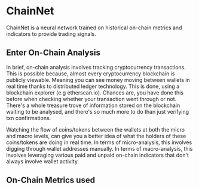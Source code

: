 # ChainNet
ChainNet is a neural network trained on historical on-chain metrics and indicators to provide trading signals.


## Enter On-Chain Analysis
In brief, on-chain analysis involves tracking cryptocurrency transactions. This is possible because, almost every cryptocurrency blockchain is publicly viewable. Meaning you can see money moving between wallets in real time thanks to distributed ledger technology. This is done, using a blockchain explorer (e.g etherscan.io). Chances are, you have done this before when checking whether your transaction went through or not. There's a whole treasure trove of information stored on the blockchain waiting to be analysed, and there's so much more to do than just verifying txn confirmations.

Watching the flow of coins/tokens between the wallets at both the micro and macro levels, can give you a better idea of what the holders of these coins/tokens are doing in real time. In terms of micro-analysis, this involves digging through wallet addresses manually. In terms of macro-analysis, this involves leveraging various paid and unpaid on-chain indicators that don't always involve wallet activity.


## On-Chain Metrics used

